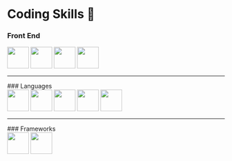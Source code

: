 # Coding Skills :space_invader:

### Front End
<div>
  <img src="https://cdn.jsdelivr.net/gh/devicons/devicon/icons/html5/html5-original.svg" height='50'/>
  <img src="https://cdn.jsdelivr.net/gh/devicons/devicon/icons/css3/css3-original.svg" height='50'/>
  <img src="https://cdn.jsdelivr.net/gh/devicons/devicon/icons/sass/sass-original.svg" height='50'/>
  <img src="https://cdn.jsdelivr.net/gh/devicons/devicon/icons/bootstrap/bootstrap-original.svg" height='50'/>
  </div>
<hr>
### Languages
<div>
  <img src="https://cdn.jsdelivr.net/gh/devicons/devicon/icons/javascript/javascript-original.svg" height='50'/>
  <img src="https://cdn.jsdelivr.net/gh/devicons/devicon/icons/typescript/typescript-original.svg" height='50'/>
  <img src="https://cdn.jsdelivr.net/gh/devicons/devicon/icons/csharp/csharp-original.svg" height='50'>
  <img src="https://cdn.jsdelivr.net/gh/devicons/devicon/icons/java/java-original.svg" height='50'/>
  <img src="https://cdn.jsdelivr.net/gh/devicons/devicon/icons/c/c-original.svg" height='50'/>
  </div>
<hr>
### Frameworks
<div>
  <img src="https://cdn.jsdelivr.net/gh/devicons/devicon/icons/angularjs/angularjs-original.svg" height='50' />
  <img src="https://cdn.jsdelivr.net/gh/devicons/devicon/icons/dotnetcore/dotnetcore-original.svg" height='50' />
</div>
